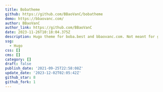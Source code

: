 ```yaml
---
title: Bobatheme
github: https://github.com/BBaoVanC/bobatheme
demo: https://bbaovanc.com/
author: BBaoVanC
author_link: https://github.com/BBaoVanC
date: 2023-11-26T10:18:04.375Z
description: Hugo theme for boba.best and bbaovanc.com. Not meant for general use!
ssg:
  - Hugo
css: []
cms: []
category: []
draft: false
publish_date: '2021-09-25T22:58:08Z'
update_date: '2023-12-02T02:05:42Z'
github_star: 8
github_fork: 1
---
```

